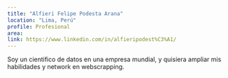 ```yaml
---
title: "Alfieri Felipe Podesta Arana"
location: "Lima, Perú"
profile: Profesional
area: 
link: https://www.linkedin.com/in/alfieripodest%C3%A1/
---
```


Soy un cientifico de datos en una empresa mundial, y quisiera ampliar mis habilidades y network en webscrapping.